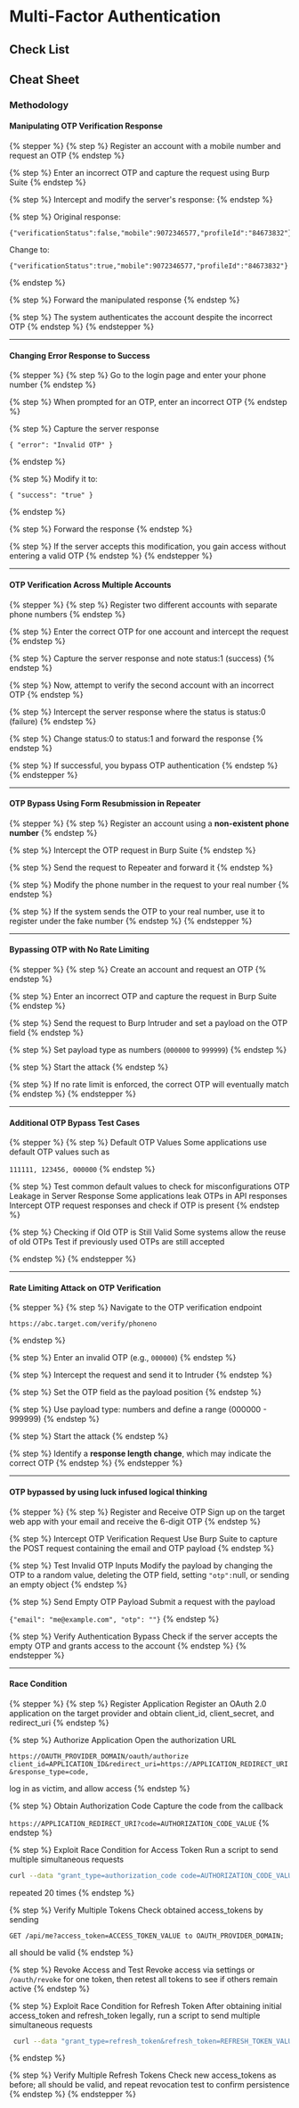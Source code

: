 # Multi-Factor Authentication

## Check List



## Cheat Sheet

### Methodology

#### **Manipulating OTP Verification Response**

{% stepper %}
{% step %}
Register an account with a mobile number and request an OTP
{% endstep %}

{% step %}
Enter an incorrect OTP and capture the request using Burp Suite
{% endstep %}

{% step %}
Intercept and modify the server's response:
{% endstep %}

{% step %}
Original response:

```
{"verificationStatus":false,"mobile":9072346577,"profileId":"84673832"}
```

Change to:

```
{"verificationStatus":true,"mobile":9072346577,"profileId":"84673832"}
```
{% endstep %}

{% step %}
Forward the manipulated response
{% endstep %}

{% step %}
The system authenticates the account despite the incorrect OTP
{% endstep %}
{% endstepper %}

***

#### **Changing Error Response to Success**

{% stepper %}
{% step %}
Go to the login page and enter your phone number
{% endstep %}

{% step %}
When prompted for an OTP, enter an incorrect OTP
{% endstep %}

{% step %}
Capture the server response

```
{ "error": "Invalid OTP" }
```
{% endstep %}

{% step %}
Modify it to:

```
{ "success": "true" }
```
{% endstep %}

{% step %}
Forward the response
{% endstep %}

{% step %}
If the server accepts this modification, you gain access without entering a valid OTP
{% endstep %}
{% endstepper %}

***

#### **OTP Verification Across Multiple Accounts**

{% stepper %}
{% step %}
Register two different accounts with separate phone numbers
{% endstep %}

{% step %}
Enter the correct OTP for one account and intercept the request
{% endstep %}

{% step %}
Capture the server response and note status:1 (success)
{% endstep %}

{% step %}
Now, attempt to verify the second account with an incorrect OTP
{% endstep %}

{% step %}
Intercept the server response where the status is status:0 (failure)
{% endstep %}

{% step %}
Change status:0 to status:1 and forward the response
{% endstep %}

{% step %}
If successful, you bypass OTP authentication
{% endstep %}
{% endstepper %}

***

#### **OTP Bypass Using Form Resubmission in Repeater**

{% stepper %}
{% step %}
Register an account using a **non-existent phone number**
{% endstep %}

{% step %}
Intercept the OTP request in Burp Suite
{% endstep %}

{% step %}
Send the request to Repeater and forward it
{% endstep %}

{% step %}
Modify the phone number in the request to your real number
{% endstep %}

{% step %}
If the system sends the OTP to your real number, use it to register under the fake number
{% endstep %}
{% endstepper %}

***

#### **Bypassing OTP with No Rate Limiting**

{% stepper %}
{% step %}
Create an account and request an OTP
{% endstep %}

{% step %}
Enter an incorrect OTP and capture the request in Burp Suite
{% endstep %}

{% step %}
Send the request to Burp Intruder and set a payload on the OTP field
{% endstep %}

{% step %}
Set payload type as numbers (`000000` to `999999`)
{% endstep %}

{% step %}
Start the attack
{% endstep %}

{% step %}
If no rate limit is enforced, the correct OTP will eventually match
{% endstep %}
{% endstepper %}

***

#### **Additional OTP Bypass Test Cases**

{% stepper %}
{% step %}
Default OTP Values Some applications use default OTP values such as

`111111, 123456, 000000`
{% endstep %}

{% step %}
Test common default values to check for misconfigurations OTP Leakage in Server Response Some applications leak OTPs in API responses Intercept OTP request responses and check if OTP is present&#x20;
{% endstep %}

{% step %}
Checking if Old OTP is Still Valid Some systems allow the reuse of old OTPs Test if previously used OTPs are still accepted


{% endstep %}
{% endstepper %}

***

#### **Rate Limiting Attack on OTP Verification**

{% stepper %}
{% step %}
Navigate to the OTP verification endpoint

```
https://abc.target.com/verify/phoneno
```
{% endstep %}

{% step %}
Enter an invalid OTP (e.g., `000000`)
{% endstep %}

{% step %}
Intercept the request and send it to Intruder
{% endstep %}

{% step %}
Set the OTP field as the payload position
{% endstep %}

{% step %}
Use payload type: numbers and define a range (000000 - 999999)
{% endstep %}

{% step %}
Start the attack
{% endstep %}

{% step %}
Identify a **response length change**, which may indicate the correct OTP
{% endstep %}
{% endstepper %}

***

#### OTP bypassed by using luck infused logical thinking <a href="#id-0112" id="id-0112"></a>

{% stepper %}
{% step %}
Register and Receive OTP Sign up on the target web app with your email and receive the 6-digit OTP
{% endstep %}

{% step %}
Intercept OTP Verification Request Use Burp Suite to capture the POST request containing the email and OTP payload
{% endstep %}

{% step %}
Test Invalid OTP Inputs Modify the payload by changing the OTP to a random value, deleting the OTP field, setting `"otp":`null, or sending an empty object
{% endstep %}

{% step %}
Send Empty OTP Payload Submit a request with the payload

`{"email": "me@example.com", "otp": ""}`
{% endstep %}

{% step %}
Verify Authentication Bypass Check if the server accepts the empty OTP and grants access to the account
{% endstep %}
{% endstepper %}

***

#### Race Condition

{% stepper %}
{% step %}
Register Application Register an OAuth 2.0 application on the target provider and obtain client\_id, client\_secret, and redirect\_uri
{% endstep %}

{% step %}
Authorize Application Open the authorization URL

`https://OAUTH_PROVIDER_DOMAIN/oauth/authorize client_id=APPLICATION_ID&redirect_uri=https://APPLICATION_REDIRECT_URI&response_type=code,`&#x20;

log in as victim, and allow access
{% endstep %}

{% step %}
Obtain Authorization Code Capture the code from the callback

`https://APPLICATION_REDIRECT_URI?code=AUTHORIZATION_CODE_VALUE`
{% endstep %}

{% step %}
Exploit Race Condition for Access Token Run a script to send multiple simultaneous requests

```bash
curl --data "grant_type=authorization_code code=AUTHORIZATION_CODE_VALUE&client_id=APPLICATION_ID&client_secret=APPLICATION_SECRET&redirect_uri=APPLICATION_REDIRECT_URI" "https://OAUTH_PROVIDER_DOMAIN/oauth/token" 
```

repeated 20 times
{% endstep %}

{% step %}
Verify Multiple Tokens Check obtained access\_tokens by sending

&#x20;`GET /api/me?access_token=ACCESS_TOKEN_VALUE to OAUTH_PROVIDER_DOMAIN;`

&#x20;all should be valid
{% endstep %}

{% step %}
Revoke Access and Test Revoke access via settings or `/oauth/revoke` for one token, then retest all tokens to see if others remain active
{% endstep %}

{% step %}
Exploit Race Condition for Refresh Token After obtaining initial access\_token and refresh\_token legally, run a script to send multiple simultaneous requests

```bash
 curl --data "grant_type=refresh_token&refresh_token=REFRESH_TOKEN_VALUE&client_id=APPLICATION_ID&client_secret=APPLICATION_SECRET" "https://OAUTH_PROVIDER_DOMAIN/oauth/token" repeated 20 times
```
{% endstep %}

{% step %}
Verify Multiple Refresh Tokens Check new access\_tokens as before; all should be valid, and repeat revocation test to confirm persistence
{% endstep %}
{% endstepper %}

